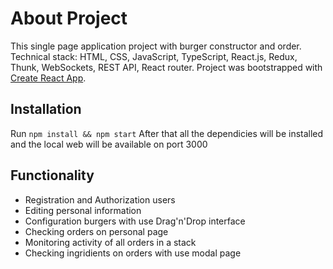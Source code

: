 # About Project

This single page application project with burger constructor and order. Technical stack: HTML, CSS, JavaScript, TypeScript, React.js, Redux, Thunk, WebSockets, REST API, React router. 
Project was bootstrapped with [Create React App](https://github.com/facebook/create-react-app).<br/>

## Installation

Run `npm install && npm start`
After that all the dependicies will be installed and the local web will be available on port 3000

## Functionality
* Registration and Authorization users
* Editing personal information
* Configuration burgers with use Drag'n'Drop interface
* Checking orders on personal page
* Monitoring activity of all orders in a stack
* Checking ingridients on orders with use modal page
